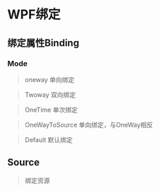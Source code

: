 # WPF绑定

## 绑定属性Binding

### Mode 
> oneway 单向绑定

> Twoway 双向绑定

> OneTime 单次绑定

> OneWayToSource 单向绑定，与OneWay相反

> Default 默认绑定

## Source

> 绑定资源
